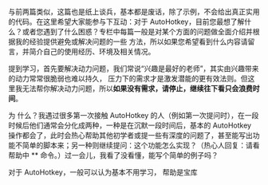 与前两篇类似，这篇也是纸上谈兵，基本都是废话，除了示例，不会给出真正实用的代码。在这里希望大家能参与下互动：对于 AutoHotkey，目前您最想了解什么？或者您遇到了什么困惑？专栏中每篇一般是对某个方面的问题做全面介绍并根据我的经验提供避免或解决问题的一些 方法，所以如果您希望看到什么内容请留言，并简介自己的使用经历、环境及相关情况。

提到学习，首先要解决动力问题，我们常说“兴趣是最好的老师”，其实由兴趣带来的动力常常很脆弱也难以持久， 压力下的需求才是激发潜能的更有效法则。但这里我无法帮你解决动力问题，所以**如果没有需求，请停止，继续往下看只会浪费时间**。

为 什么？我遇过很多第一次接触 AutoHotkey 的人（例如第一次提问时），在一段时候后他们通常会分化成两种，一种是在沉默一段时间后，基本的 AutoHotkey 操作都会了，此时会热心帮助其他初学者或提一些有深度的问题了，甚至能写出功能不简单的脚本来；另一种则继续提问：这个功能怎么实现？（热心人回复：请看 帮助中 ** 命令。）过一会儿，我看了没看懂，能写个简单的例子吗？

对于 AutoHotkey，一般可以认为基本不用学习，
帮助是宝库
